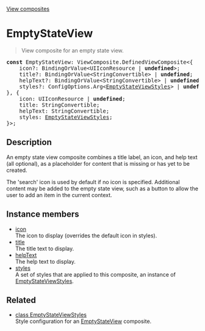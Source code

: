 [View composites](../index.md)

# EmptyStateView

> View composite for an empty state view.

<pre class="docgen_signature"><b>const</b> EmptyStateView: ViewComposite.DefinedViewComposite&lt;{<br>    icon?: BindingOrValue&lt;UIIconResource | <b>undefined</b>&gt;;<br>    title?: BindingOrValue&lt;StringConvertible&gt; | <b>undefined</b>;<br>    helpText?: BindingOrValue&lt;StringConvertible&gt; | <b>undefined</b>;<br>    styles?: ConfigOptions.Arg&lt;<a href="EmptyStateViewStyles.md">EmptyStateViewStyles</a>&gt; | <b>undefined</b>;<br>}, {<br>    icon: UIIconResource | <b>undefined</b>;<br>    title: StringConvertible;<br>    helpText: StringConvertible;<br>    styles: <a href="EmptyStateViewStyles.md">EmptyStateViewStyles</a>;<br>}&gt;;</pre>

## Description

An empty state view composite combines a title label, an icon, and help text (all optional), as a placeholder for content that is missing or has yet to be created.

The 'search' icon is used by default if no icon is specified. Additional content may be added to the empty state view, such as a button to allow the user to add an item in the current context.

## Instance members

- [<!--{ref:property}-->icon](EmptyStateView_icon.md) \
    The icon to display (overrides the default icon in styles).
- [<!--{ref:property}-->title](EmptyStateView_title.md) \
    The title text to display.
- [<!--{ref:property}-->helpText](EmptyStateView_helpText.md) \
    The help text to display.
- [<!--{ref:property}-->styles](EmptyStateView_styles.md) \
    A set of styles that are applied to this composite, an instance of [EmptyStateViewStyles](EmptyStateViewStyles.md).

## Related

- [<!--{ref:class}-->class EmptyStateViewStyles](EmptyStateViewStyles.md) \
    Style configuration for an [EmptyStateView](EmptyStateView.md) composite.
